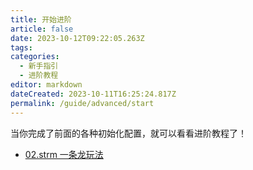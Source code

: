 ```yaml
---
title: 开始进阶
article: false
date: 2023-10-12T09:22:05.263Z
tags:
categories: 
  - 新手指引
  - 进阶教程
editor: markdown
dateCreated: 2023-10-11T16:25:24.817Z
permalink: /guide/advanced/start
---
```


当你完成了前面的各种初始化配置，就可以看看进阶教程了！

- [02.strm 一条龙玩法](/guide/advanced/strm/)